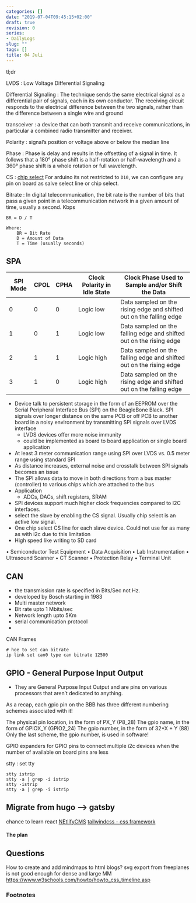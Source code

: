 ```yaml
---
categories: []
date: "2019-07-04T09:45:15+02:00"
draft: true
revision: 0
series:
- DailyLogs
slug: ""
tags: []
title: 04 Juli
---
```


tl;dr
<!-- more -->

LVDS
:  Low Voltage Differential Signaling

Differential Signaling
: The technique sends the same electrical signal as a differential
pair of signals, each in its own conductor.
The receiving circuit responds to the electrical difference between
the two signals, rather than the difference between a single wire and ground

transceiver
: a device that can both transmit and receive communications, in particular a combined radio transmitter and receiver.

Polarity
: signal’s position or voltage above or below the median line

Phase
:  Phase is delay and results in the offsetting of a signal in time.
It follows that a 180° phase shift is a half-rotation or half-wavelength and a 360° phase shift is a whole rotation or full wavelength.

CS
: [chip select](https://en.wikipedia.org/wiki/Chip_select)
For arduino its not restricted to `D10`, we can configure any pin on board as salve select line or chip select.

Bitrate
: In digital telecommunication, the bit rate is the number of bits that pass a given point in a telecommunication network in a given amount of time, usually a second. Kbps

```
BR = D / T

Where:
    BR = Bit Rate
    D = Amount of Data
    T = Time (usually seconds)

```


## SPA

SPI Mode |	CPOL   | CPHA	| Clock Polarity in Idle State | Clock Phase Used to Sample and/or Shift the Data
----------|--------|--------|------------------------------|-----------------------------------------------------------
0	      | 0	   | 0	    | Logic low	                   | Data sampled on the rising edge and shifted out on the falling edge
1	      | 0	   | 1	    | Logic low	                   | Data sampled on the falling edge and shifted out on the rising edge
2	      | 1	   | 1	    | Logic high	               | Data sampled on the falling edge and shifted out on the rising edge
3	      | 1	   | 0	    | Logic high	               | Data sampled on the rising edge and shifted out on the falling edge

- Device talk to persistent storage in the form of an EEPROM over the Serial Peripheral Interface Bus (SPI) on the BeagleBone Black.
  SPI signals over longer distance on the
  same PCB or off PCB to another board in a noisy
  environment by transmitting SPI signals over LVDS
  interface
  - LVDS devices offer more noise immunity
  - could be implemented as board to board application or single board application
- At least 3 meter communication range using SPI
  over LVDS vs. 0.5 meter range using standard SPI
- As distance increases, external noise and crosstalk between SPI
  signals becomes an issue
- The SPI allows data to move in both directions from a bus master (controller) to various chips which are attached to the bus
- Application
  - ADCs, DACs, shift registers, SRAM
-  SPI devices support much higher clock frequencies compared to I2C interfaces.
-  select the slave by enabling the CS signal. Usually chip select is an active low signal.
-  One chip select CS line for each slave device. Could not use for as many as with i2c due to this limitation
-  High speed like writing to SD card


• Semiconductor Test Equipment
• Data Acquisition
• Lab Instrumentation
• Ultrasound Scanner
• CT Scanner
• Protection Relay
• Terminal Unit

## CAN

- the transmission rate is specified in Bits/Sec not Hz.
- developed by Bosch starting in 1983
- Multi master network
- Bit rate upto 1 Mbits/sec
- Network length upto 5Km
- serial communication protocol
- 

CAN Frames

```
# hoe to set can bitrate
ip link set can0 type can bitrate 12500
```

## GPIO -  General Purpose Input Output

* They are General Purpose Input Output and are pins on various processors that aren’t dedicated to anything.

As a recap, each gpio pin on the BBB has three different numbering schemes associated with it!

The physical pin location, in the form of PX_Y (P8_28)
The gpio name, in the form of GPIOX_Y (GPIO2_24)
The gpio number, in the form of 32*X + Y (88)
Only the last scheme, the gpio number, is used in software!

GPIO expanders for GPIO pins to connect multiple i2c devices when the number of available on board pins are less

stty
: set tty

```
stty istrip
stty -a | grep -i istrip
stty -istrip
stty -a | grep -i istrip
```

## Migrate from hugo --> gatsby
chance to learn react
[NEtlifyCMS](https://www.netlifycms.org/docs/start-with-a-template/)
[tailwindcss - css framework](https://tailwindcss.com/)


#### The plan


## Questions
How to create and add mindmaps to html blogs?
    svg export from freeplanes is not good enough for dense and large MM
https://www.w3schools.com/howto/howto_css_timeline.asp

### Footnotes

[^1]: [SPI architecture user guide, TI](http://www.ti.com/lit/ug/sprugp2a/sprugp2a.pdf)
[^2]: [stackoverflow, spi on beaglebone back](https://stackoverflow.com/search?q=%5Bbeagleboneblack%5D+spi)
[^3]: [youtube, How to use SPI, basic electronics](https://youtu.be/fvOAbDMzoks)
[^4]: [BBB gpio pins numbering](https://vadl.github.io/beagleboneblack/2016/07/29/setting-up-bbb-gpio)
[^5]: [w3schools, howto css_timeline](https://www.w3schools.com/howto/howto_css_timeline.asp)